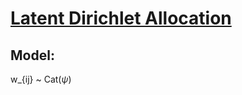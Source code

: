 <script type="text/javascript" src="//cdn.mathjax.org/mathjax/latest/MathJax.js?config=TeX-AMS-MML_HTMLorMML"></script>
<script> MathJax.Hub.Config({ 
           tex2jax: { 
             inlineMath: [['$','$'], ['\\(','\\)']], 
             processEscapes: true 
           },
           TeX: {
             extensions: ["AMSmath.js","AMSsymbols.js","noErrors.js","noUndefined.js"]
           }
         });
</script>

# [Latent Dirichlet Allocation](https://en.wikipedia.org/wiki/Latent_Dirichlet_allocation)

## Model:
w_{ij} ~ Cat($\psi$)

